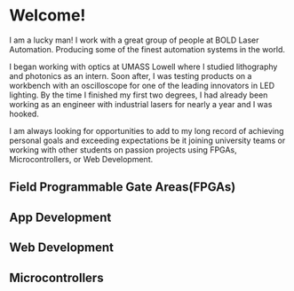 # Welcome!

I am a lucky man! I work with a great group of people at BOLD Laser Automation. Producing some of the finest automation systems in the world.

I began working with optics at UMASS Lowell where I studied lithography and photonics as an intern. Soon after, I was testing products on a workbench with an oscilloscope for one of the leading innovators in LED lighting. By the time I finished my first two degrees, I had already been working as an engineer with industrial lasers for nearly a year and I was hooked.

I am always looking for opportunities to add to my long record of achieving personal goals and exceeding expectations be it joining university teams or working with other students on passion projects using FPGAs, Microcontrollers, or Web Development.

## Field Programmable Gate Areas(FPGAs)

## App Development

## Web Development

## Microcontrollers
